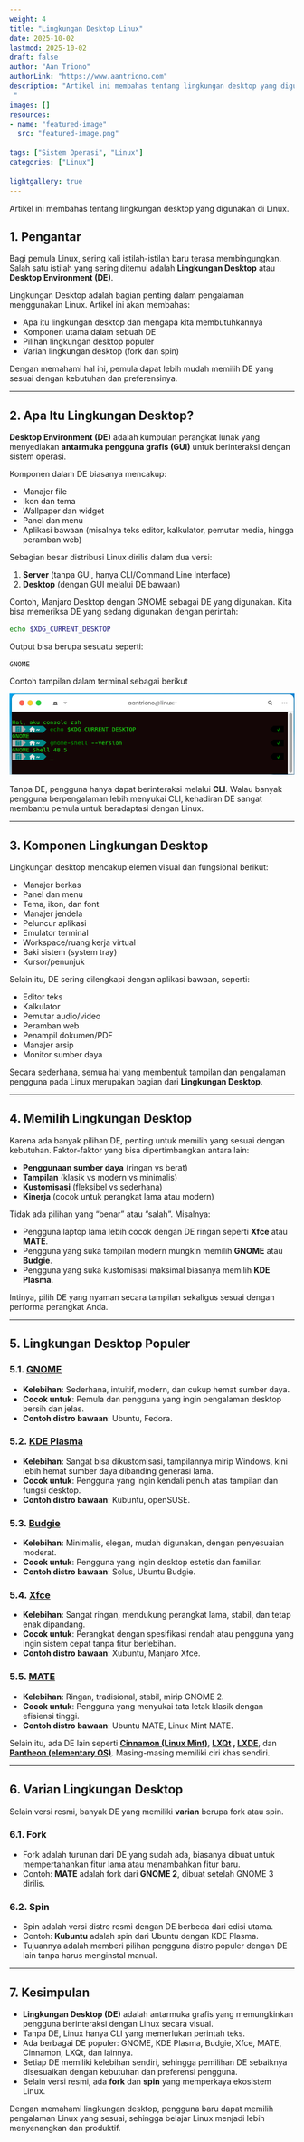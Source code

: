 ```yaml
---
weight: 4
title: "Lingkungan Desktop Linux"
date: 2025-10-02
lastmod: 2025-10-02
draft: false
author: "Aan Triono"
authorLink: "https://www.aantriono.com"
description: "Artikel ini membahas tentang lingkungan desktop yang digunakan di Linux
 "
images: []
resources:
- name: "featured-image"
  src: "featured-image.png"

tags: ["Sistem Operasi", "Linux"]
categories: ["Linux"]

lightgallery: true
---
```


Artikel ini membahas tentang lingkungan desktop yang digunakan di Linux.

<!--more-->


## 1. Pengantar
Bagi pemula Linux, sering kali istilah-istilah baru terasa membingungkan. Salah satu istilah yang sering ditemui adalah **Lingkungan Desktop** atau **Desktop Environment (DE)**.  

Lingkungan Desktop adalah bagian penting dalam pengalaman menggunakan Linux. Artikel ini akan membahas:
- Apa itu lingkungan desktop dan mengapa kita membutuhkannya  
- Komponen utama dalam sebuah DE  
- Pilihan lingkungan desktop populer  
- Varian lingkungan desktop (fork dan spin)  

Dengan memahami hal ini, pemula dapat lebih mudah memilih DE yang sesuai dengan kebutuhan dan preferensinya.

---

## 2. Apa Itu Lingkungan Desktop?
**Desktop Environment (DE)** adalah kumpulan perangkat lunak yang menyediakan **antarmuka pengguna grafis (GUI)** untuk berinteraksi dengan sistem operasi.  

Komponen dalam DE biasanya mencakup:
- Manajer file  
- Ikon dan tema  
- Wallpaper dan widget  
- Panel dan menu  
- Aplikasi bawaan (misalnya teks editor, kalkulator, pemutar media, hingga peramban web)  

Sebagian besar distribusi Linux dirilis dalam dua versi:
1. **Server** (tanpa GUI, hanya CLI/Command Line Interface)  
2. **Desktop** (dengan GUI melalui DE bawaan)  

Contoh, Manjaro Desktop dengan GNOME sebagai DE yang digunakan. Kita bisa memeriksa DE yang sedang digunakan dengan perintah:

```bash
echo $XDG_CURRENT_DESKTOP
```

Output bisa berupa sesuatu seperti:  
```
GNOME
```
Contoh tampilan dalam terminal sebagai berikut


![gnome](gnome.png)

Tanpa DE, pengguna hanya dapat berinteraksi melalui **CLI**. Walau banyak pengguna berpengalaman lebih menyukai CLI, kehadiran DE sangat membantu pemula untuk beradaptasi dengan Linux.

---

## 3. Komponen Lingkungan Desktop
Lingkungan desktop mencakup elemen visual dan fungsional berikut:

- Manajer berkas
- Panel dan menu
- Tema, ikon, dan font
- Manajer jendela 
- Peluncur aplikasi  
- Emulator terminal
- Workspace/ruang kerja virtual 
- Baki sistem (system tray)
- Kursor/penunjuk 

Selain itu, DE sering dilengkapi dengan aplikasi bawaan, seperti:
- Editor teks  
- Kalkulator  
- Pemutar audio/video  
- Peramban web  
- Penampil dokumen/PDF  
- Manajer arsip  
- Monitor sumber daya  

Secara sederhana, semua hal yang membentuk tampilan dan pengalaman pengguna pada Linux merupakan bagian dari **Lingkungan Desktop**.

---

## 4. Memilih Lingkungan Desktop
Karena ada banyak pilihan DE, penting untuk memilih yang sesuai dengan kebutuhan. Faktor-faktor yang bisa dipertimbangkan antara lain:
- **Penggunaan sumber daya** (ringan vs berat)  
- **Tampilan** (klasik vs modern vs minimalis)  
- **Kustomisasi** (fleksibel vs sederhana)  
- **Kinerja** (cocok untuk perangkat lama atau modern)  

Tidak ada pilihan yang “benar” atau “salah”. Misalnya:
- Pengguna laptop lama lebih cocok dengan DE ringan seperti **Xfce** atau **MATE**.  
- Pengguna yang suka tampilan modern mungkin memilih **GNOME** atau **Budgie**.  
- Pengguna yang suka kustomisasi maksimal biasanya memilih **KDE Plasma**.  

Intinya, pilih DE yang nyaman secara tampilan sekaligus sesuai dengan performa perangkat Anda.

---

## 5. Lingkungan Desktop Populer

### 5.1. [GNOME](https://www.gnome.org/)
- **Kelebihan**: Sederhana, intuitif, modern, dan cukup hemat sumber daya.  
- **Cocok untuk**: Pemula dan pengguna yang ingin pengalaman desktop bersih dan jelas.  
- **Contoh distro bawaan**: Ubuntu, Fedora.  

### 5.2. [KDE Plasma](https://kde.org/)
- **Kelebihan**: Sangat bisa dikustomisasi, tampilannya mirip Windows, kini lebih hemat sumber daya dibanding generasi lama.  
- **Cocok untuk**: Pengguna yang ingin kendali penuh atas tampilan dan fungsi desktop.  
- **Contoh distro bawaan**: Kubuntu, openSUSE.  

### 5.3. [Budgie](https://buddiesofbudgie.org/)
- **Kelebihan**: Minimalis, elegan, mudah digunakan, dengan penyesuaian moderat.  
- **Cocok untuk**: Pengguna yang ingin desktop estetis dan familiar.  
- **Contoh distro bawaan**: Solus, Ubuntu Budgie.  

### 5.4. [Xfce](https://www.xfce.org/)
- **Kelebihan**: Sangat ringan, mendukung perangkat lama, stabil, dan tetap enak dipandang.  
- **Cocok untuk**: Perangkat dengan spesifikasi rendah atau pengguna yang ingin sistem cepat tanpa fitur berlebihan.  
- **Contoh distro bawaan**: Xubuntu, Manjaro Xfce.  

### 5.5. [MATE](https://mate-desktop.org/)
- **Kelebihan**: Ringan, tradisional, stabil, mirip GNOME 2.  
- **Cocok untuk**: Pengguna yang menyukai tata letak klasik dengan efisiensi tinggi.  
- **Contoh distro bawaan**: Ubuntu MATE, Linux Mint MATE.  

Selain itu, ada DE lain seperti **[Cinnamon (Linux Mint)](https://projects.linuxmint.com/cinnamon/)**, **[LXQt](https://lxqt-project.org/) , [LXDE](http://www.lxde.org/)**, dan **[Pantheon (elementary OS)](https://elementary.io/)**. Masing-masing memiliki ciri khas sendiri.

---

## 6. Varian Lingkungan Desktop

Selain versi resmi, banyak DE yang memiliki **varian** berupa fork atau spin.  

### 6.1. Fork
- Fork adalah turunan dari DE yang sudah ada, biasanya dibuat untuk mempertahankan fitur lama atau menambahkan fitur baru.  
- Contoh: **MATE** adalah fork dari **GNOME 2**, dibuat setelah GNOME 3 dirilis.  

### 6.2. Spin
- Spin adalah versi distro resmi dengan DE berbeda dari edisi utama.  
- Contoh: **Kubuntu** adalah spin dari Ubuntu dengan KDE Plasma.  
- Tujuannya adalah memberi pilihan pengguna distro populer dengan DE lain tanpa harus menginstal manual.  

---

## 7. Kesimpulan
- **Lingkungan Desktop (DE)** adalah antarmuka grafis yang memungkinkan pengguna berinteraksi dengan Linux secara visual.  
- Tanpa DE, Linux hanya CLI yang memerlukan perintah teks.  
- Ada berbagai DE populer: GNOME, KDE Plasma, Budgie, Xfce, MATE, Cinnamon, LXQt, dan lainnya.  
- Setiap DE memiliki kelebihan sendiri, sehingga pemilihan DE sebaiknya disesuaikan dengan kebutuhan dan preferensi pengguna.  
- Selain versi resmi, ada **fork** dan **spin** yang memperkaya ekosistem Linux.  

Dengan memahami lingkungan desktop, pengguna baru dapat memilih pengalaman Linux yang sesuai, sehingga belajar Linux menjadi lebih menyenangkan dan produktif.
